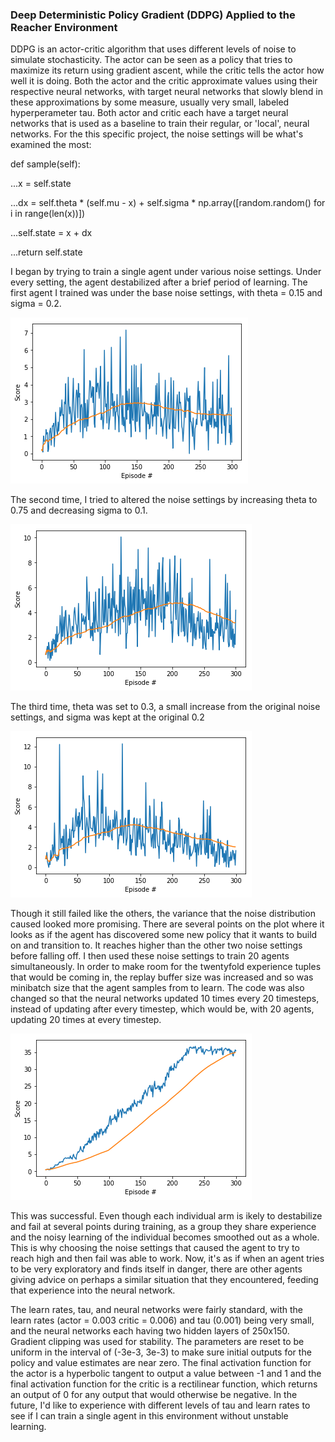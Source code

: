 ### Deep Deterministic Policy Gradient (DDPG) Applied to the Reacher Environment

DDPG is an actor-critic algorithm that uses different levels of noise to simulate stochasticity. The actor can be seen as a policy that tries to maximize its return using gradient ascent, while the critic tells the actor how well it is doing. Both the actor and the critic approximate values using their respective neural networks, with target neural networks that slowly blend in these approximations by some measure, usually very small, labeled hyperperameter tau. Both actor and critic each have a target neural networks that is used as a baseline to train their regular, or 'local', neural networks. For the this specific project, the noise settings will be what's examined the most:

def sample(self):

...x = self.state
  
...dx = self.theta * (self.mu - x) + self.sigma * np.array([random.random() for i in range(len(x))])
  
...self.state = x + dx
  
...return self.state

I began by trying to train a single agent under various noise settings. Under every setting, the agent destabilized after
a brief period of learning. The first agent I trained was under the base noise settings, with theta = 0.15 and sigma = 0.2.

![](uploads/dot15dot2.png)

The second time, I tried to altered the noise settings by increasing theta to 0.75 and decreasing sigma to 0.1.

![](uploads/dot75dot1.png)

The third time, theta was set to 0.3, a small increase from the original noise settings, and sigma was kept at the original 
0.2

![](uploads/dot3dot2.png)

Though it still failed like the others, the variance that the noise distribution caused looked more promising. There are 
several points on the plot where it looks as if the agent has discovered some new policy that it wants to build on and 
transition to. It reaches higher than the other two noise settings before falling off. I then used these noise settings to
train 20 agents simultaneously. In order to make room for the twentyfold experience tuples that would be coming in, the replay buffer size was increased and so was minibatch size that the agent samples from to learn. The code was also changed so that the neural networks updated 10 times every 20 timesteps, instead of updating after every timestep, which would be, with 20 agents, updating 20 times at every timestep.

![](uploads/dot3dot2twenty.png)

This was successful. Even though each individual arm is ikely to destabilize and fail at several points during training, as a group they share experience and the noisy learning of the individual becomes smoothed out as a whole. This is why choosing the noise settings that caused the agent to try to reach high and then fail was able to work. Now, it's as if when an agent tries to be very exploratory and finds itself in danger, there are other agents giving advice on perhaps a similar situation that they encountered, feeding that experience into the neural network. 

The learn rates, tau, and neural networks were fairly standard, with the learn rates (actor = 0.003 critic = 0.006) and tau (0.001) being very small, and the neural networks each having two hidden layers of 250x150. Gradient clipping was used for stability.  The parameters are reset to be uniform in the interval of (-3e-3, 3e-3) to make sure initial outputs for the policy and value estimates are near zero. The final activation function for the actor is a hyperbolic tangent to output a value between -1 and 1 and the final activation function for the critic is a rectilinear function, which returns an output of 0 for any output that would otherwise be negative. In the future, I'd like to experience with different levels of tau and learn rates to see if I can train a single agent in this environment without unstable learning.
